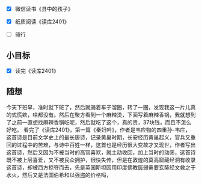 - [x] 微信读书《县中的孩子》
- [x] 纸质阅读《读库2401》
- [ ] 骑行


## 小目标
- [x] 读完《读库2401》

## 随想
今天下班早，准时就下班了，然后就骑着车子溜圈，转了一圈，发现我这一片儿真的式慌欸，啥都没有。然后在聚方看到一个麻辣烫，下面写着麻辣香锅，我就想到了之前一直想找麻辣香锅吃呢，然后就吃了这个，真的贵，37块钱，而且不怎么好吃。
看完了《读库2401》，第一篇《秦妇吟》，作者是韦应物的四重孙-韦庄，这首诗是目前文学史上的最长唐诗，记录黄巢时期，长安经历黄巢起义，官兵又重回的过程中的苦难，与诗中百姓一样，这首也是经历很大变故才又现世，作者写出这首诗，然后又因为不被当时的高官喜欢，就主动收回，加上当时的动荡，这首诗既不被上层喜爱，又不被民众拥护，很快失传，但是在敦煌的莫高窟藏经洞有收录这首诗，却被西方掠夺而去，先是英国斯坦因用印度佛教孱弱需要玄奘经文救之于水火，然后又是法国伯希和以强盗的价格吗，